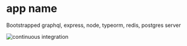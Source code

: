 # app name
Bootstrapped graphql, express, node, typeorm, redis, postgres server

![continuous integration](https://github.com/tina-coding/bootstrap-graphql-server-pckg/workflows/CI/badge.svg?branch=main)
